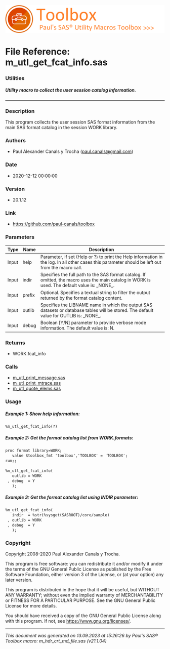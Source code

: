 ![../../misc/images/doc_banner.png](../../misc/images/doc_banner.png)
# 
# File Reference: m_utl_get_fcat_info.sas

### Utilities

##### Utility macro to collect the user session catalog information.

***

### Description
This program collects the user session SAS format information from the main SAS format catalog in the session WORK library.

### Authors
* Paul Alexander Canals y Trocha (paul.canals@gmail.com)

### Date
* 2020-12-12 00:00:00

### Version
* 20.1.12

### Link
* https://github.com/paul-canals/toolbox

### Parameters
| Type | Name | Description |
| ---- | ---- | ----------- |
| Input | help | Parameter, if set (Help or ?) to print the Help information in the log. In all other cases this parameter should be left out from the macro call. |
| Input | indir | Specifies the full path to the SAS format catalog. If omitted, the macro uses the main catalog in WORK is used. The default value is: \_NONE\_. |
| Input | prefix | Optional. Specifies a textual string to filter the output returned by the format catalog content. |
| Input | outlib | Specifies the LIBNAME name in which the output SAS datasets or database tables will be stored. The default value for OUTLIB is: \_NONE\_. |
| Input | debug | Boolean [Y/N] parameter to provide verbose mode information. The default value is: N. |

### Returns
* WORK.fcat_info

### Calls
* [m_utl_print_message.sas](m_utl_print_message.md)
* [m_utl_print_mtrace.sas](m_utl_print_mtrace.md)
* [m_utl_quote_elems.sas](m_utl_quote_elems.md)

### Usage

##### Example 1: Show help information:
```sas
%m_utl_get_fcat_info(?)
```

##### Example 2: Get the format catalog list from WORK.formats:
```sas
proc format library=WORK;
   value $toolbox_fmt 'toolbox','TOOLBOX' = 'TOOLBOX';
run;;

%m_utl_get_fcat_info(
   outlib = WORK
 , debug  = Y
   );
```

##### Example 3: Get the format catalog list using INDIR parameter:
```sas
%m_utl_get_fcat_info(
   indir  = %str(%sysget(SASROOT)/core/sample)
 , outlib = WORK
 , debug  = Y
   );
```

### Copyright
Copyright 2008-2020 Paul Alexander Canals y Trocha. 
 
This program is free software: you can redistribute it and/or modify 
it under the terms of the GNU General Public License as published by 
the Free Software Foundation, either version 3 of the License, or 
(at your option) any later version. 
 
This program is distributed in the hope that it will be useful, 
but WITHOUT ANY WARRANTY; without even the implied warranty of 
MERCHANTABILITY or FITNESS FOR A PARTICULAR PURPOSE. See the 
GNU General Public License for more details. 
 
You should have received a copy of the GNU General Public License 
along with this program. If not, see <https://www.gnu.org/licenses/>. 


***
*This document was generated on 13.09.2023 at 15:26:26  by Paul's SAS&reg; Toolbox macro: m_hdr_crt_md_file.sas (v21.1.04)*
